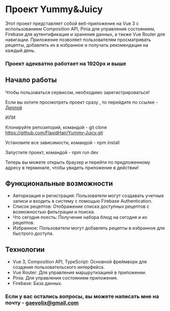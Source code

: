 # Проект Yummy&Juicy

Этот проект представляет собой веб-приложение на Vue 3 с использованием Composition API, Pinia для управления состоянием, Firebase для аутентификации и хранения данных, а также Vue Router для навигации. Приложение позволяет пользователям просматривать рецепты, добавлять их в избранное и получать рекомендации на каждый день.

### Проект адекватно работает на 1920px и выше

## Начало работы 

Чтобы пользоваться сервисом, необходимо зарегистрироваться!

Если вы хотите просмотреть проект сразу , то перейдите по ссылке - [Деплой](https://flaxidhair.github.io/Yummy-Juicy/#/)

ИЛИ

Клонируйте репозиторий, командой - git clone https://github.com/FlaxidHair/Yummy-Juicy.git

Установите все зависимости, командой - npm install 

Запустите проект, командой - npm run dev

Теперь вы можете открыть браузер и перейти по предложенному адресу в терминале, чтобы увидеть приложение в действии!

## Функциональные возможности
- Авторизация и регистрация: Пользователи могут создавать учетные записи и входить в систему с помощью Firebase Authentication.
- Список рецептов: Отображение списка доступных рецептов с возможностью фильтрации и поиска.
- Что сегодня поесть: Получение набора блюд на сегодня и их рецептов.
- Избранное: Пользователи могут добавлять рецепты в избранное для быстрого доступа.

## Технологии
- Vue 3, Composition API, TypeScript: Основной фреймворк для создания пользовательского интерфейса.
- Vue Router: Для управления маршрутизацией в приложении.
- Pinia: Для управления состоянием приложения.
- Firebase: База данных. 

### Если у вас остались вопросы, вы можете написать мне на почту - gaevolix@gmail.com

